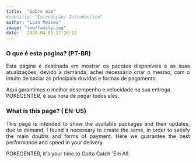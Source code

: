 ```yaml
---
title:  "Sobre mim"
#subtitle: "Introdução/ Introduction"
author: "Luan Moises"
image: "img/family.jpg"
date:   2020-04-05 17:26:12
---
```


### O que é esta pagina? (PT-BR)

<p style="text-align: justify;">
Esta página é destinada em mostrar os pacotes disponíveis e as suas atualizações, devido a  demanda, achei necessário criar o mesmo, com o intuito de saciar as principais duvidas e formas de pagamento.

Aqui garantimos o melhor desempenho e velocidade na sua entrega.
POKECENTER, é sua  hora de pegar todos eles.
</p>

### What is this page? ( EN-US)

<p style="text-align: justify;">
This page is intended to show the available packages and their updates, due to demand, I found it necessary to create the same, in order to satisfy the main doubts and forms of payment.
Here we guarantee the best performance and speed in your delivery.
</p>
POKECENTER, it's your time to Gotta Catch 'Em All.

